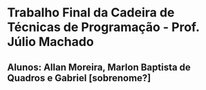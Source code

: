 # Trabalho Final da Cadeira de Técnicas de Programação - Prof. Júlio Machado
## Alunos: Allan Moreira, Marlon Baptista de Quadros e Gabriel [sobrenome?]


